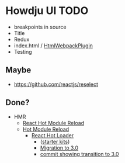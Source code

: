 # Howdju UI TODO
* breakpoints in source
* Title
* Redux
* index.html / [HtmlWebpackPlugin](https://github.com/jantimon/html-webpack-plugin)
* Testing

## Maybe
* https://github.com/reactjs/reselect

## Done?
* HMR
    * [React Hot Module Reload](https://webpack.js.org/guides/hmr-react/)
    * [Hot Module Reload](https://medium.com/@rajaraodv/webpacks-hmr-react-hot-loader-the-missing-manual-232336dc0d96#.jct5ie33w)
      * [React Hot Loader](https://github.com/gaearon/react-hot-loader)
        * ([starter kits](https://github.com/gaearon/react-hot-loader/tree/master/docs#starter-kits))
        * [Migration to 3.0](https://github.com/gaearon/react-hot-loader/tree/master/docs#migration-to-30)
        * [commit showing transition to 3.0](https://github.com/gaearon/redux-devtools/commit/64f58b7010a1b2a71ad16716eb37ac1031f93915)